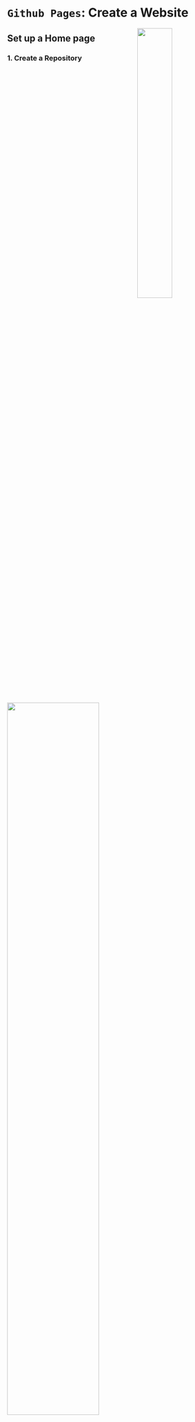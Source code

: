
# `Github Pages`: Create a Website

<img src="https://github.githubassets.com/images/modules/open_graph/github-octocat.png" align="right" width="40%">

## Set up a Home page

### 1. Create a Repository


<img src="https://fahadsultan.com/potpourri/_images/create_repo.png" align="center" width="65%">

Head over to GitHub and create a new public repository named username.github.io, where username is your username (or organization name) on GitHub.

If the first part of the repository doesn’t exactly match your username, it won’t work, so make sure to get it right.

### 2. Clone the Repository onto your computer

``` bash
git clone https://github.com/username/username.github.io
```

### 3. Create an index.html file

1. `cd username.github.io`
2. `echo "<h1>This is my website</h1>" > index.html`
3. `git add index.html`
4. `git commit -m "First commit"`
5. `git push origin main`

## Set up Project Pages

You can create a website for a project hosted on GitHub by following the steps below:

Step 1. Go to the repository settings

Step 2. Go to the Pages tab

Step 3. Choose the source for your GitHub Pages site (e.g., main branch)

<img src="https://i.ibb.co/ChLLRrD/github-pages.png">